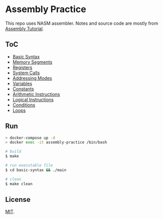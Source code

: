 # Assembly Practice

This repo uses NASM assembler. Notes and source code are mostly from [Assembly Tutorial](https://www.tutorialspoint.com/assembly_programming).

## ToC

+ [Basic Syntax](src/basic-syntax/README.md)
+ [Memory Segments](src/memory-segments/README.md)
+ [Registers](src/registers/README.md)
+ [System Calls](src/system-calls/README.md)
+ [Addressing Modes](src/addressing-modes/README.md)
+ [Variables](src/variables/README.md)
+ [Constants](src/constants/README.md)
+ [Arithmetic Instructions](src/arithmetic-instructions/README.md)
+ [Logical Instructions](src/logical-instructions/README.md)
+ [Conditions](src/conditions/README.md)
+ [Loops](src/loops/README.md)

## Run

```bash
> docker-compose up -d
> docker exec -it assembly-practice /bin/bash

# build
$ make

# run executable file
$ cd basic-syntax && ./main

# clean
$ make clean
```

## License

[MIT](LICENSE).
